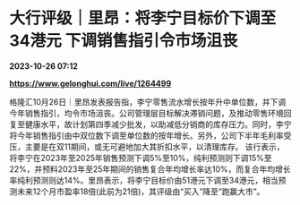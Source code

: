 # 大行评级｜里昂：将李宁目标价下调至34港元 下调销售指引令市场沮丧

**2023-10-26 07:12**

**https://www.gelonghui.com/live/1264499**

格隆汇10月26日｜里昂发表报告指，李宁零售流水增长按年升中单位数，并下调今年销售指引，均令市场沮丧。公司管理层目标解决滞销问题，及推动零售环境回复至健康水平，故计划第四季减少批发，以助减低分销商的库存压力。同时，李宁将今年销售指引由中双位数下调至单位数的按年增长。另外，公司下半年毛利率受压，主要是在双11期间，或无可避地加大其折扣水平，以清理库存。 该行表示，将李宁在2023年至2025年销售预测下调5%至10%，纯利预测则下调15%至22%，并预料2023年至25年期间的销售复合年均增长率达10%，而复合年均增长率纯利预测则达14%。里昂表示，将李宁目标价由51港元下调至34港元，相当预测未来12个月市盈率18倍(此前为21倍)，其评级由“买入”降至“跑赢大市”。